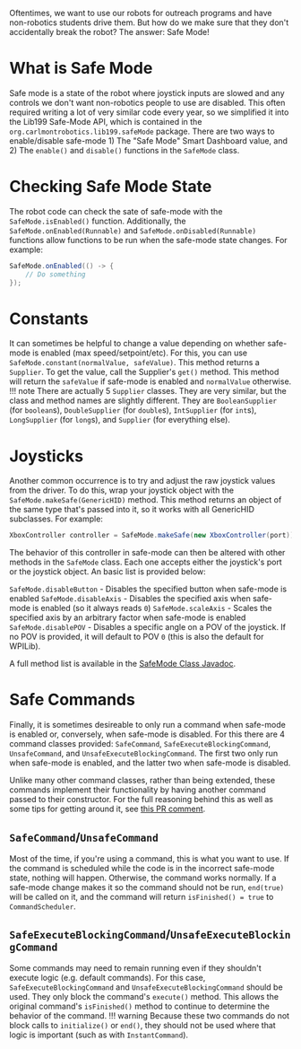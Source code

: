 Oftentimes, we want to use our robots for outreach programs and have non-robotics students drive them. But how do we make sure that they don't accidentally break the robot? The answer: Safe Mode!

# What is Safe Mode
Safe mode is a state of the robot where joystick inputs are slowed and any controls we don't want non-robotics people to use are disabled. This often required writing a lot of very similar code every year, so we simplified it into the Lib199 Safe-Mode API, which is contained in the `org.carlmontrobotics.lib199.safeMode` package. There are two ways to enable/disable safe-mode 1) The "Safe Mode" Smart Dashboard value, and 2) The `enable()` and `disable()` functions in the `SafeMode` class.

# Checking Safe Mode State
The robot code can check the sate of safe-mode with the `SafeMode.isEnabled()` function. Additionally, the `SafeMode.onEnabled(Runnable)` and `SafeMode.onDisabled(Runnable)` functions allow functions to be run when the safe-mode state changes. For example:
``` Java
SafeMode.onEnabled(() -> {
    // Do something
});
```

# Constants
It can sometimes be helpful to change a value depending on whether safe-mode is enabled (max speed/setpoint/etc). For this, you can use `SafeMode.constant(normalValue, safeValue)`. This method returns a `Supplier`. To get the value, call the Supplier's `get()` method. This method will return the `safeValue` if safe-mode is enabled and `normalValue` otherwise.
!!! note
    There are actually 5 `Supplier` classes. They are very similar, but the class and method names are slightly different. They are `BooleanSupplier` (for `boolean`s), `DoubleSupplier` (for `double`s), `IntSupplier` (for `int`s), `LongSupplier` (for `long`s), and `Supplier` (for everything else).

# Joysticks
Another common occurrence is to try and adjust the raw joystick values from the driver. To do this, wrap your joystick object with the `SafeMode.makeSafe(GenericHID)` method. This method returns an object of the same type that's passed into it, so it works with all GenericHID subclasses. For example:
``` Java
XboxController controller = SafeMode.makeSafe(new XboxController(port));
```
The behavior of this controller in safe-mode can then be altered with other methods in the `SafeMode` class. Each one accepts either the joystick's port or the joystick object. An basic list is provided below:

`SafeMode.disableButton` - Disables the specified button when safe-mode is enabled
`SafeMode.disableAxis` - Disables the specified axis when safe-mode is enabled (so it always reads `0`)
`SafeMode.scaleAxis` - Scales the specified axis by an arbitrary factor when safe-mode is enabled
`SafeMode.disablePOV` - Disables a specific angle on a POV of the joystick. If no POV is provided, it will default to POV `0` (this is also the default for WPILib).

A full method list is available in the [SafeMode Class Javadoc](https://deepbluerobotics.github.io/lib199/org/carlmontrobotics/lib199/safeMode/SafeMode.html).

# Safe Commands
Finally, it is sometimes desireable to only run a command when safe-mode is enabled or, conversely, when safe-mode is disabled. For this there are 4 command classes provided: `SafeCommand`, `SafeExecuteBlockingCommand`, `UnsafeCommand`, and `UnsafeExecuteBlockingCommand`. The first two only run when safe-mode is enabled, and the latter two when safe-mode is disabled.

Unlike many other command classes, rather than being extended, these commands implement their functionality by having another command passed to their constructor. For the full reasoning behind this as well as some tips for getting around it, see [this PR comment](https://github.com/DeepBlueRobotics/lib199/pull/43#discussion_r1247247810).

## `SafeCommand`/`UnsafeCommand`
Most of the time, if you're using a command, this is what you want to use. If the command is scheduled while the code is in the incorrect safe-mode state, nothing will happen. Otherwise, the command works normally. If a safe-mode change makes it so the command should not be run, `end(true)` will be called on it, and the command will return `isFinished() = true` to `CommandScheduler`.

## `SafeExecuteBlockingCommand`/`UnsafeExecuteBlockingCommand`
Some commands may need to remain running even if they shouldn't execute logic (e.g. default commands). For this case, `SafeExecuteBlockingCommand` and `UnsafeExecuteBlockingCommand` should be used. They only block the command's `execute()` method. This allows the original command's `isFinished()` method to continue to determine the behavior of the command.
!!! warning
    Because these two commands do not block calls to `initialize()` or `end()`, they should not be used where that logic is important (such as with `InstantCommand`).
